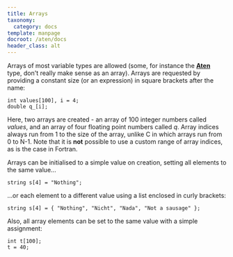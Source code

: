 ```yaml
---
title: Arrays
taxonomy:
  category: docs
template: manpage
docroot: /aten/docs
header_class: alt
---
```


Arrays of most variable types are allowed (some, for instance the [**Aten**](/aten/docs/scripting/variabletypes/aten) type, don't really make sense as an array). Arrays are requested by providing a constant size (or an expression) in square brackets after the name:

```
int values[100], i = 4;
double q_[i];
```

Here, two arrays are created - an array of 100 integer numbers called _values_, and an array of four floating point numbers called _q_. Array indices always run from 1 to the size of the array, unlike C in which arrays run from 0 to N-1. Note that it is **not** possible to use a custom range of array indices, as is the case in Fortran.

Arrays can be initialised to a simple value on creation, setting all elements to the same value...

```
string s[4] = "Nothing";
```

...or each element to a different value using a list enclosed in curly brackets:

```
string s[4] = { "Nothing", "Nicht", "Nada", "Not a sausage" };
```

Also, all array elements can be set to the same value with a simple assignment:

```
int t[100];
t = 40;
```

